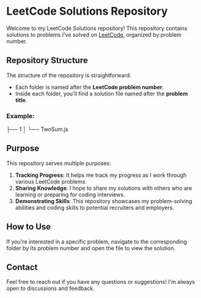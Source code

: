 # LeetCode Solutions Repository

Welcome to my LeetCode Solutions repository! This repository contains solutions to problems I've solved on [LeetCode](https://leetcode.com/), organized by problem number.

## Repository Structure

The structure of the repository is straightforward:

- Each folder is named after the **LeetCode problem number**.
- Inside each folder, you'll find a solution file named after the **problem title**.

### Example:

├── 1
│ └── TwoSum.js

## Purpose

This repository serves multiple purposes:

1. **Tracking Progress**: It helps me track my progress as I work through various LeetCode problems.
2. **Sharing Knowledge**: I hope to share my solutions with others who are learning or preparing for coding interviews.
3. **Demonstrating Skills**: This repository showcases my problem-solving abilities and coding skills to potential recruiters and employers.

## How to Use

If you're interested in a specific problem, navigate to the corresponding folder by its problem number and open the file to view the solution.

## Contact

Feel free to reach out if you have any questions or suggestions! I'm always open to discussions and feedback.
